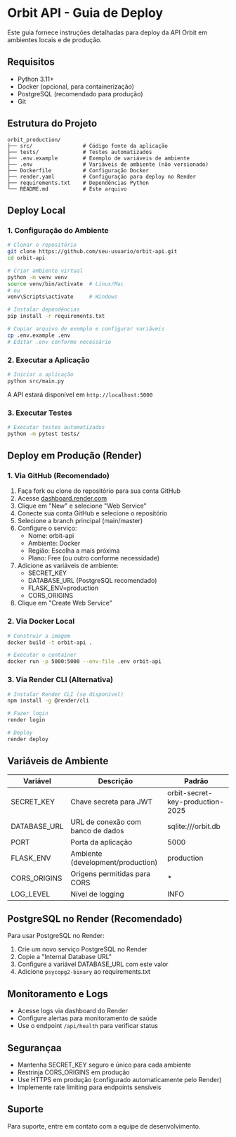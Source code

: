 # Orbit API - Guia de Deploy

Este guia fornece instruções detalhadas para deploy da API Orbit em ambientes locais e de produção.

## Requisitos

- Python 3.11+
- Docker (opcional, para containerização)
- PostgreSQL (recomendado para produção)
- Git

## Estrutura do Projeto

```
orbit_production/
├── src/                # Código fonte da aplicação
├── tests/              # Testes automatizados
├── .env.example        # Exemplo de variáveis de ambiente
├── .env                # Variáveis de ambiente (não versionado)
├── Dockerfile          # Configuração Docker
├── render.yaml         # Configuração para deploy no Render
├── requirements.txt    # Dependências Python
└── README.md           # Este arquivo
```

## Deploy Local

### 1. Configuração do Ambiente

```bash
# Clonar o repositório
git clone https://github.com/seu-usuario/orbit-api.git
cd orbit-api

# Criar ambiente virtual
python -m venv venv
source venv/bin/activate  # Linux/Mac
# ou
venv\Scripts\activate     # Windows

# Instalar dependências
pip install -r requirements.txt

# Copiar arquivo de exemplo e configurar variáveis
cp .env.example .env
# Editar .env conforme necessário
```

### 2. Executar a Aplicação

```bash
# Iniciar a aplicação
python src/main.py
```

A API estará disponível em `http://localhost:5000`

### 3. Executar Testes

```bash
# Executar testes automatizados
python -m pytest tests/
```

## Deploy em Produção (Render)

### 1. Via GitHub (Recomendado)

1. Faça fork ou clone do repositório para sua conta GitHub
2. Acesse [dashboard.render.com](https://dashboard.render.com)
3. Clique em "New" e selecione "Web Service"
4. Conecte sua conta GitHub e selecione o repositório
5. Selecione a branch principal (main/master)
6. Configure o serviço:
   - Nome: orbit-api
   - Ambiente: Docker
   - Região: Escolha a mais próxima
   - Plano: Free (ou outro conforme necessidade)
7. Adicione as variáveis de ambiente:
   - SECRET_KEY
   - DATABASE_URL (PostgreSQL recomendado)
   - FLASK_ENV=production
   - CORS_ORIGINS
8. Clique em "Create Web Service"

### 2. Via Docker Local

```bash
# Construir a imagem
docker build -t orbit-api .

# Executar o container
docker run -p 5000:5000 --env-file .env orbit-api
```

### 3. Via Render CLI (Alternativa)

```bash
# Instalar Render CLI (se disponível)
npm install -g @render/cli

# Fazer login
render login

# Deploy
render deploy
```

## Variáveis de Ambiente

| Variável | Descrição | Padrão |
|----------|-----------|--------|
| SECRET_KEY | Chave secreta para JWT | orbit-secret-key-production-2025 |
| DATABASE_URL | URL de conexão com banco de dados | sqlite:///orbit.db |
| PORT | Porta da aplicação | 5000 |
| FLASK_ENV | Ambiente (development/production) | production |
| CORS_ORIGINS | Origens permitidas para CORS | * |
| LOG_LEVEL | Nível de logging | INFO |

## PostgreSQL no Render (Recomendado)

Para usar PostgreSQL no Render:

1. Crie um novo serviço PostgreSQL no Render
2. Copie a "Internal Database URL" 
3. Configure a variável DATABASE_URL com este valor
4. Adicione `psycopg2-binary` ao requirements.txt

## Monitoramento e Logs

- Acesse logs via dashboard do Render
- Configure alertas para monitoramento de saúde
- Use o endpoint `/api/health` para verificar status

## Segurançaa

- Mantenha SECRET_KEY seguro e único para cada ambiente
- Restrinja CORS_ORIGINS em produção
- Use HTTPS em produção (configurado automaticamente pelo Render)
- Implemente rate limiting para endpoints sensíveis

## Suporte

Para suporte, entre em contato com a equipe de desenvolvimento.
 